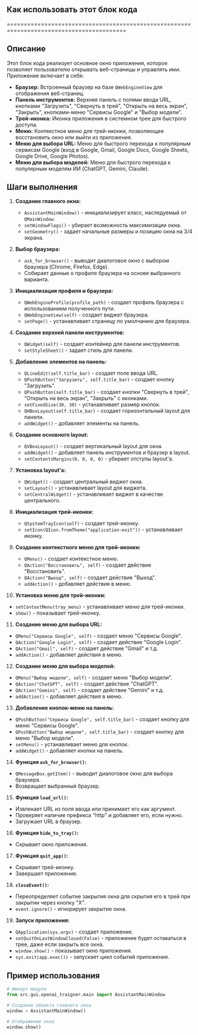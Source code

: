 ## Как использовать этот блок кода
=========================================================================================

Описание
-------------------------
Этот блок кода реализует основное окно приложения, которое позволяет пользователю открывать веб-страницы и управлять ими. Приложение включает в себя:
- **Браузер:** Встроенный браузер на базе `QWebEngineView` для отображения веб-страниц.
- **Панель инструментов:** Верхняя панель с полями ввода URL, кнопками "Загрузить", "Свернуть в трей", "Открыть на весь экран", "Закрыть", кнопками-меню "Сервисы Google" и "Выбор модели".
- **Трей-иконка:** Иконка приложения в системном трее для быстрого доступа.
- **Меню:** Контекстное меню для трей-иконки, позволяющее восстановить окно или выйти из приложения.
- **Меню для выбора URL:**  Меню для быстрого перехода к популярным сервисам Google (вход в Google, Gmail, Google Docs, Google Sheets, Google Drive, Google Photos).
- **Меню для выбора моделей:** Меню для быстрого перехода к популярным моделям ИИ (ChatGPT, Gemini, Claude).

Шаги выполнения
-------------------------
1. **Создание главного окна:**  
   - `AssistantMainWindow()` - инициализирует класс, наследуемый от `QMainWindow`.
   - `setWindowFlags()` - убирает возможность максимизации окна.
   - `setGeometry()` - задает начальные размеры и позицию окна на 3/4 экрана.

2. **Выбор браузера:**
   - `ask_for_browser()` -  выводит диалоговое окно с выбором браузера (Chrome, Firefox, Edge).
   - Собирает данные о профиле браузера на основе выбранного варианта.

3. **Инициализация профиля и браузера:**
   - `QWebEngineProfile(profile_path)` - создает профиль браузера с использованием полученного пути.
   - `QWebEngineView(self)` - создает виджет браузера.
   - `setPage()` - устанавливает страницу по умолчанию для браузера.

4. **Создание верхней панели инструментов:**
   - `QWidget(self)` - создает контейнер для панели инструментов.
   - `setStyleSheet()` - задает стиль для панели.

5. **Добавление элементов на панель:**
   - `QLineEdit(self.title_bar)` - создает поле ввода URL.
   - `QPushButton("Загрузить", self.title_bar)` - создает кнопку "Загрузить".
   - `QPushButton(self.title_bar)` - создает кнопки "Свернуть в трей", "Открыть на весь экран", "Закрыть" с иконками.
   - `setFixedSize(30, 30)` - устанавливает размер кнопок.
   - `QHBoxLayout(self.title_bar)` - создает горизонтальный layout для панели.
   - `addWidget()` - добавляет элементы на панель.

6. **Создание основного layout:**
   - `QVBoxLayout()` - создает вертикальный layout для окна.
   - `addWidget()` - добавляет панель инструментов и браузер в layout.
   - `setContentsMargins(0, 0, 0, 0)` - убирает отступы layout'a.

7. **Установка layout'a:**
   - `QWidget()` - создает центральный виджет окна.
   - `setLayout()` - устанавливает layout для виджета.
   - `setCentralWidget()` - устанавливает виджет в качестве центрального.

8. **Инициализация трей-иконки:**
   - `QSystemTrayIcon(self)` - создает трей-иконку.
   - `setIcon(QIcon.fromTheme("application-exit"))` - устанавливает иконку.

9. **Создание контекстного меню для трей-иконки:**
   - `QMenu()` - создает контекстное меню.
   - `QAction("Восстановить", self)` - создает действие "Восстановить".
   - `QAction("Выход", self)` - создает действие "Выход".
   - `addAction()` - добавляет действия в меню.

10. **Установка меню для трей-иконки:**
   - `setContextMenu(tray_menu)` - устанавливает меню для трей-иконки.
   - `show()` - показывает трей-иконку.

11. **Создание меню для выбора URL:**
   - `QMenu("Сервисы Google", self)` - создает меню "Сервисы Google".
   - `QAction("Google Login", self)` - создает действие "Google Login".
   - `QAction("Gmail", self)` - создает действие "Gmail" и т.д.
   - `addAction()` - добавляет действия в меню.

12. **Создание меню для выбора моделей:**
   - `QMenu("Выбор модели", self)` - создает меню "Выбор модели".
   - `QAction("ChatGPT", self)` - создает действие "ChatGPT".
   - `QAction("Gemini", self)` - создает действие "Gemini" и т.д.
   - `addAction()` - добавляет действия в меню.

13. **Добавление кнопок-меню на панель:**
   - `QPushButton("Сервисы Google", self.title_bar)` - создает кнопку для меню "Сервисы Google".
   - `QPushButton("Выбор модели", self.title_bar)` - создает кнопку для меню "Выбор модели".
   - `setMenu()` - устанавливает меню для кнопок.
   - `addWidget()` - добавляет кнопки на панель.

14. **Функция `ask_for_browser()`:**
   - `QMessageBox.getItem()` - выводит диалоговое окно для выбора браузера.
   - Возвращает выбранный браузер.

15. **Функция `load_url()`:**
   - Извлекает URL из поля ввода или принимает его как аргумент.
   - Проверяет наличие префикса "http" и добавляет его, если нужно.
   - Загружает URL в браузер.

16. **Функция `hide_to_tray()`:**
   - Скрывает окно приложения.

17. **Функция `quit_app()`:**
   - Скрывает трей-иконку.
   - Завершает приложение.

18. **`closeEvent()`:**
   - Переопределяет событие закрытия окна для скрытия его в трей при закрытии через кнопку "X".
   - `event.ignore()` - игнорирует закрытие окна.

19. **Запуск приложения:**
   - `QApplication(sys.argv)` - создает приложение.
   - `setQuitOnLastWindowClosed(False)` - приложение будет оставаться в трее, даже если закрыть все окна.
   - `window.show()` - показывает окно приложения.
   - `sys.exit(app.exec())` - запускает цикл событий приложения.

Пример использования
-------------------------

```python
# Импорт модуля
from src.gui.openai_trаigner.main import AssistantMainWindow

# Создание объекта главного окна
window = AssistantMainWindow()

# Отображение окна
window.show()
```